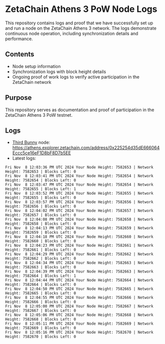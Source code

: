 # ZetaChain Athens 3 PoW Node Logs
This repository contains logs and proof that we have successfully set up and run a node on the ZetaChain Athens 3 network. The logs demonstrate continuous node operation, including synchronization details and performance.

## Contents
- Node setup information
- Synchronization logs with block height details
- Ongoing proof of work logs to verify active participation in the ZetaChain network

## Purpose
This repository serves as documentation and proof of participation in the ZetaChain Athens 3 PoW testnet.

## Logs

- [Third Bunny](https://thirdbunny.xyz/) node: https://athens.explorer.zetachain.com/address/0x225254d35dE666064Eccc5ce16eF1D8bF8D7b5EE
- Latest logs:
```
Fri Nov  8 12:03:36 PM UTC 2024 Your Node Height: 7582653 | Network Height: 7582653 | Blocks Left: 0
Fri Nov  8 12:03:41 PM UTC 2024 Your Node Height: 7582654 | Network Height: 7582654 | Blocks Left: 0
Fri Nov  8 12:03:47 PM UTC 2024 Your Node Height: 7582654 | Network Height: 7582655 | Blocks Left: 1
Fri Nov  8 12:03:52 PM UTC 2024 Your Node Height: 7582655 | Network Height: 7582655 | Blocks Left: 0
Fri Nov  8 12:03:57 PM UTC 2024 Your Node Height: 7582656 | Network Height: 7582656 | Blocks Left: 0
Fri Nov  8 12:04:02 PM UTC 2024 Your Node Height: 7582657 | Network Height: 7582657 | Blocks Left: 0
Fri Nov  8 12:04:08 PM UTC 2024 Your Node Height: 7582658 | Network Height: 7582658 | Blocks Left: 0
Fri Nov  8 12:04:13 PM UTC 2024 Your Node Height: 7582659 | Network Height: 7582659 | Blocks Left: 0
Fri Nov  8 12:04:18 PM UTC 2024 Your Node Height: 7582660 | Network Height: 7582660 | Blocks Left: 0
Fri Nov  8 12:04:23 PM UTC 2024 Your Node Height: 7582661 | Network Height: 7582661 | Blocks Left: 0
Fri Nov  8 12:04:29 PM UTC 2024 Your Node Height: 7582662 | Network Height: 7582662 | Blocks Left: 0
Fri Nov  8 12:04:34 PM UTC 2024 Your Node Height: 7582663 | Network Height: 7582663 | Blocks Left: 0
Fri Nov  8 12:04:39 PM UTC 2024 Your Node Height: 7582663 | Network Height: 7582664 | Blocks Left: 1
Fri Nov  8 12:04:44 PM UTC 2024 Your Node Height: 7582664 | Network Height: 7582664 | Blocks Left: 0
Fri Nov  8 12:04:50 PM UTC 2024 Your Node Height: 7582665 | Network Height: 7582665 | Blocks Left: 0
Fri Nov  8 12:04:55 PM UTC 2024 Your Node Height: 7582666 | Network Height: 7582666 | Blocks Left: 0
Fri Nov  8 12:05:00 PM UTC 2024 Your Node Height: 7582667 | Network Height: 7582667 | Blocks Left: 0
Fri Nov  8 12:05:06 PM UTC 2024 Your Node Height: 7582668 | Network Height: 7582668 | Blocks Left: 0
Fri Nov  8 12:05:11 PM UTC 2024 Your Node Height: 7582669 | Network Height: 7582669 | Blocks Left: 0
Fri Nov  8 12:05:16 PM UTC 2024 Your Node Height: 7582670 | Network Height: 7582670 | Blocks Left: 0
```
